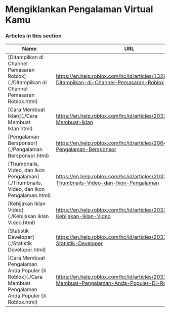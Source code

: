 # Mengiklankan Pengalaman Virtual Kamu  
### Articles in this section
Name|URL
-|-
[Ditampilkan di Channel Pemasaran Roblox](./Ditampilkan di Channel Pemasaran Roblox.html) |https://en.help.roblox.com/hc/id/articles/13265567553812-Ditampilkan-di-Channel-Pemasaran-Roblox
[Cara Membuat Iklan](./Cara Membuat Iklan.html) |https://en.help.roblox.com/hc/id/articles/203313840-Cara-Membuat-Iklan
[Pengalaman Bersponsor](./Pengalaman Bersponsor.html) |https://en.help.roblox.com/hc/id/articles/206455923-Pengalaman-Bersponsor
[Thumbnails, Video, dan Ikon Pengalaman](./Thumbnails, Video, dan Ikon Pengalaman.html) |https://en.help.roblox.com/hc/id/articles/203314060-Thumbnails-Video-dan-Ikon-Pengalaman
[Kebijakan Iklan Video](./Kebijakan Iklan Video.html) |https://en.help.roblox.com/hc/id/articles/203312520-Kebijakan-Iklan-Video
[Statistik Developer](./Statistik Developer.html) |https://en.help.roblox.com/hc/id/articles/203314110-Statistik-Developer
[Cara Membuat Pengalaman Anda Populer Di Roblox](./Cara Membuat Pengalaman Anda Populer Di Roblox.html) |https://en.help.roblox.com/hc/id/articles/203313420-Cara-Membuat-Pengalaman-Anda-Populer-Di-Roblox